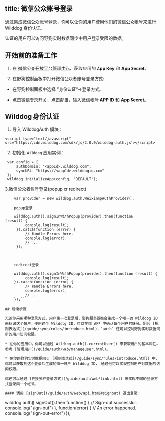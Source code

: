 title: 微信公众账号登录
---

通过集成微信公众账号登录，你可以让你的用户使用他们的微信公众帐号来进行 Wilddog 身份认证。

认证的用户可以访问野狗实时数据同步中用户登录受限的数据。

## 开始前的准备工作

1. 在 [微信公众开放平台管理中心](http://mp.weixin.qq.com/)，获取应用的 **App Key** 和 **App Secret**。

2. 在野狗控制面板中打开微信公众者账号登录方式:

 * 在野狗控制面板中选择 ”身份认证“->登录方式。

 * 点击微信登录开关，点击配置，输入微信帐号 **APP ID** 和 **App Secret**。

## Wilddog 身份认证

1. 导入 WilddogAuth 模块：
 ```
<script type="text/javascript" src="https://cdn.wilddog.com/sdk/js/2.0.0/wilddog-auth.js"></script>
 ```

2. 初始化 `Wilddog` 应用实例：
 
```
 var config = {
     authDomain: "<appId>.wilddog.com",
     syncURL: "https://<appId>.wilddogio.com"
 };
 wilddog.initializeApp(config, "DEFAULT");

 ```

3.微信公众者账号登录(popup or redirect)

```
    var provider = new wilddog.auth.WeixinmpAuthProvider();
    
    popup登录

    wilddog.auth().signInWithPopup(provider).then(function         (result) {
         console.log(result);
     }).catch(function (error) {
         // Handle Errors here.
         console.log(error);
         // ...
     });



    redirect登录

    wilddog.auth().signInWithPopup(provider).then(function (result) {
         console.log(result);
    }).catch(function (error) {
         // Handle Errors here.
         console.log(error);
         // ...
    });```

## 后续步骤

无论你采用哪种登录方式，用户第一次登录后，野狗服务器都会生成一个唯一的 Wilddog ID 来标识这个帐户，使用这个 Wilddog ID，可以在你 APP 中确认每个用户的身份。配合 [规则表达式](/guide/sync/rules/introduce.html)，`auth` 还可以控制野狗实时数据同步的用户访问权限。

* 在你的应用中，你可以通过 Wilddog.auth().currentUser() 来获取用户的基本属性。参考 [管理用户](/guide/auth/web/manageuser.html)。

* 在你的野狗实时数据同步 [规则表达式](/guide/sync/rules/introduce.html) 中，你可以获取到这个登录后生成的唯一用户 Wilddog ID， 通过他可以实现控制用户对数据的访问权限。

你还可以通过 [链接多种登录方式](/guide/auth/web/link.html) 来实现不同的登录方式登录同一个帐号。

#### 调用 [signOut](/guide/auth/web/api.html#signout) 退出登录：

```
wilddog.auth().signOut().then(function() {
     // Sign-out successful.
     console.log("sign-out")
 }, function(error) {
     // An error happened.
     console.log("sign-out-error")
 });

```








